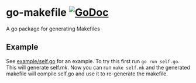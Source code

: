 # go-makefile [![GoDoc](https://godoc.org/github.com/panux/go-makefile?status.svg)](https://godoc.org/github.com/panux/go-makefile)
A go package for generating Makefiles

## Example
See [example/self.go](https://github.com/panux/go-makefile/blob/master/example/self.go) for an example. To try this first run ````go run self.go````. This will generate self.mk. Now you can run ````make self.mk```` and the generated makefile will compile self.go and use it to re-generate the makefile.
